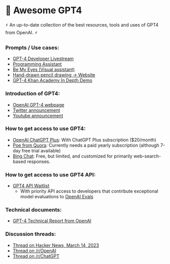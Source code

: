 # 🤖 Awesome GPT4
⚡ An up-to-date collection of the best resources, tools and uses of GPT4 from OpenAI. ⚡

### Prompts / Use cases:
- [GPT-4 Developer Livestream](https://www.youtube.com/watch?v=outcGtbnMuQ)
- [Programming Assistant](https://twitter.com/gjohnsx/status/1635741635437887492)
- [Be My Eyes (Visual assistant)](https://twitter.com/BeMyEyes/status/1635690254689599488)
- [Hand-drawn pencil drawing -> Website](https://twitter.com/gdb/status/1635826383141376002)
- [GPT-4 Khan Academy In Depth Demo](https://www.youtube.com/watch?v=rnIgnS8Susg)

### Introduction of GPT4:
- [OpenAI GPT-4 webpage](https://openai.com/product/gpt-4)
- [Twitter announcement](https://twitter.com/OpenAI/status/1635687373060317185)
- [Youtube announcement](https://www.youtube.com/watch?v=TxkJMX0KyS0)

### How to get access to use GPT4:
- [OpenAI ChatGPT Plus](https://chat.openai.com): With ChatGPT Plus subscription ($20/month)
- [Poe from Quora](https://poe.com): Currently needs a paid yearly subscription (although 7-day free trial available)
- [Bing Chat](https://bing.com/chat): Free, but limited, and customized for primarily web-search-based responses.

### How to get access to use GPT4 API:
- [GPT4 API Waitlist](https://openai.com/waitlist/gpt-4-api)
    - With priority API access to developers that contribute exceptional model evaluations to [OpenAI Evals](https://github.com/openai/evals)

### Technical documents:
- [GPT-4 Technical Report from OpenAI](https://cdn.openai.com/papers/gpt-4.pdf)

### Discussion threads:
- [Thread on Hacker News, March 14, 2023](https://news.ycombinator.com/item?id=35154527)
- [Thread on /r/OpenAI](https://www.reddit.com/r/OpenAI/comments/11rc1yw/official_gpt_4_launched/)
- [Thread on /r/ChatGPT](https://www.reddit.com/r/ChatGPT/comments/11rbt0l/gpt4_released/)
